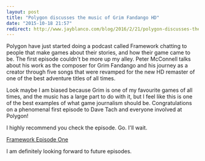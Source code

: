 ```yaml
---
layout: post
title: "Polygon discusses the music of Grim Fandango HD"
date: "2015-10-18 21:57"
redirect: http://www.jayblanco.com/blog/2016/2/21/polygon-discusses-the-music-of-grim-fandango-hd
---
```


Polygon have just started doing a podcast called Framework chatting to people that make games about their stories, and how their game came to be. The first episode couldn't be more up my alley. Peter McConnell talks about his work as the composer for Grim Fandango and his journey as a creator through five songs that were revamped for the new HD remaster of one of the best adventure titles of all times.

Look maybe I am biased because Grim is one of my favourite games of all times, and the music has a large part to do with it, but I feel like this is one of the best examples of what game journalism should be. Congratulations on a phenomenal first episode to Dave Tach and everyone involved at Polygon!

I highly recommend you check the episode. Go. I'll wait.

[Framework Episode One](http://www.polygon.com/2015/10/2/9440551/polygon-wireframe-peter-mcconnell-grim-fandango-tim-schafer)

I am definitely looking forward to future episodes.

